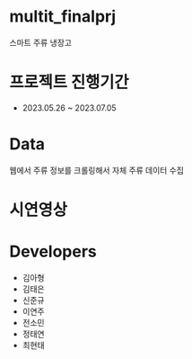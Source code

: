 # multit_finalprj
스마트 주류 냉장고 

# 프로젝트 진행기간
+ 2023.05.26 ~ 2023.07.05

# Data
웹에서 주류 정보를 크롤링해서 자체 주류 데이터 수집 

# 시연영상

# Developers
+ 김아형
+ 김태은
+ 신준규
+ 이연주
+ 전소민
+ 정태연
+ 최현태
